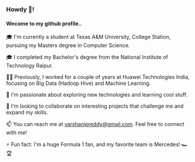 ### Howdy 🤠!
#### Wecome to my github profile..


🎓 I'm currently a student at Texas A&M University, College Station, pursuing my Masters degree in Computer Science.

🎓 I completed my Bachelor's degree from the National Institute of Technology Raipur.

👩‍💻 Previously, I worked for a couple of years at Huawei Technologies India, focusing on Big Data (Hadoop Hive) and Machine Learning.

🌱 I'm passionate about exploring new technologies and learning cool stuff.

🤝 I'm looking to collaborate on interesting projects that challenge me and expand my skills.

📫 You can reach me at [varshanipreddy@gmail.com](mailto:varshanipreddy@gmail.com). Feel free to connect with me!

⚡ Fun fact: I'm a huge Formula 1 fan, and my favorite team is Mercedes! 🏎️🏆

